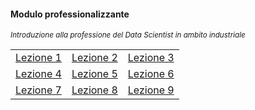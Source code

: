 #### Modulo professionalizzante

<small><em>Introduzione alla professione del Data Scientist in ambito industriale</em></small>

<table style="width:100%">
  <tr>
    <td><a href="#/lez1">Lezione 1</a></td>
    <td><a href="#/lez2">Lezione 2</a></td>
    <td><a href="#/lez3">Lezione 3</td>
  </tr>
  <tr>
    <td><a href="#/lez4">Lezione 4</a></td>
    <td><a href="#/lez5">Lezione 5</a></td>
    <td><a href="#/lez6">Lezione 6</td>
  </tr>
  <tr>
    <td><a href="#/lez7">Lezione 7</td>
    <td><a href="#/lez8">Lezione 8</td>
    <td><a href="#/lez9">Lezione 9</td>
  </tr>
</table>
